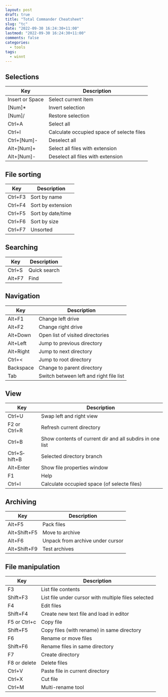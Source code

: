 ```yaml
---
layout: post
draft: true
title: "Total Commander Cheatsheet"
slug: "tc"
date: "2022-09-30 16:24:30+11:00"
lastmod: "2022-09-30 16:24:30+11:00"
comments: false
categories:
  - tools
tags:
  - winnt
---
```


## Selections

| Key             | Description                               |
| --------------- | ----------------------------------------- |
| Insert or Space | Select current item                       |
| [Num]\*         | Invert selection                          |
| [Num]/          | Restore selection                         |
| Ctrl+A          | Select all                                |
| Ctrl+l          | Calculate occupied space of selecte files |
| Ctrl+[Num]-     | Deselect all                              |
| Alt+[Num]+      | Select all files with extension           |
| Alt+[Num]-      | Deselect all files with extension         |

## File sorting

| Key     | Description       |
| ------- | ----------------- |
| Ctrl+F3 | Sort by name      |
| Ctrl+F4 | Sort by extension |
| Ctrl+F5 | Sort by date/time |
| Ctrl+F6 | Sort by size      |
| Ctrl+F7 | Unsorted          |

## Searching

| Key    | Description  |
| ------ | ------------ |
| Ctrl+S | Quick search |
| Alt+F7 | Find         |

## Navigation

| Key       | Description                             |
| --------- | --------------------------------------- |
| Alt+F1    | Change left drive                       |
| Alt+F2    | Change right drive                      |
| Alt+Down  | Open list of visited direct­ories       |
| Alt+Left  | Jump to previous directory              |
| Alt+Right | Jump to next directory                  |
| Ctrl+<    | Jump to root directory                  |
| Backspace | Change to parent directory              |
| Tab       | Switch between left and right file list |

## View

| Key           | Description                                              |
| ------------- | -------------------------------------------------------- |
| Ctrl+U        | Swap left and right view                                 |
| F2 or Ctrl+R  | Refresh current directory                                |
| Ctrl+B        | Show contents of current dir and all subdirs in one list |
| Ctrl+S­hift+B | Selected directory branch                                |
| Alt+Enter     | Show file properties window                              |
| F1            | Help                                                     |
| Ctrl+l        | Calculate occupied space (of selecte files)              |

## Archiving

| Key           | Description                      |
| ------------- | -------------------------------- |
| Alt+F5        | Pack files                       |
| Alt+Sh­ift+F5 | Move to archive                  |
| Alt+F6        | Unpack from archive under cursor |
| Alt+Sh­ift+F9 | Test archives                    |

## File manipulation

| Key          | Description                                         |
| ------------ | --------------------------------------------------- |
| F3           | List file contents                                  |
| Shift+F3     | List file under cursor with multiple files selected |
| F4           | Edit files                                          |
| Shift+F4     | Create new text file and load in editor             |
| F5 or Ctrl+c | Copy file                                           |
| Shift+F5     | Copy files (with rename) in same directory          |
| F6           | Rename or move files                                |
| Shift+F6     | Rename files in same directory                      |
| F7           | Create directory                                    |
| F8 or delete | Delete files                                        |
| Ctrl+V       | Paste file in current directory                     |
| Ctrl+X       | Cut file                                            |
| Ctrl+M       | Multi-­rename tool                                  |
